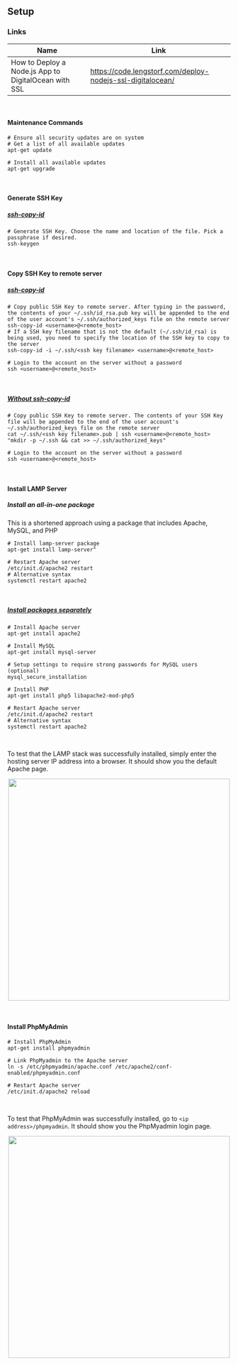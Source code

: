 ## Setup

### Links
| Name          | Link                                                            |
|---------------|-----------------------------------------------------------------|
| How to Deploy a Node.js App to DigitalOcean with SSL | https://code.lengstorf.com/deploy-nodejs-ssl-digitalocean/ |

<br>

#### Maintenance Commands
```shell
# Ensure all security updates are on system
# Get a list of all available updates
apt-get update

# Install all available updates
apt-get upgrade
```

<br>

#### Generate SSH Key
##### [ssh-copy-id](https://www.digitalocean.com/community/tutorials/ssh-essentials-working-with-ssh-servers-clients-and-keys)
```shell
# Generate SSH Key. Choose the name and location of the file. Pick a passphrase if desired.
ssh-keygen
```

<br>

#### Copy SSH Key to remote server
##### [ssh-copy-id](https://www.digitalocean.com/community/tutorials/ssh-essentials-working-with-ssh-servers-clients-and-keys)
```shell
# Copy public SSH Key to remote server. After typing in the password, the contents of your ~/.ssh/id_rsa.pub key will be appended to the end of the user account's ~/.ssh/authorized_keys file on the remote server
ssh-copy-id <username>@<remote_host>
# If a SSH key filename that is not the default (~/.ssh/id_rsa) is being used, you need to specify the location of the SSH key to copy to the server
ssh-copy-id -i ~/.ssh/<ssh key filename> <username>@<remote_host>

# Login to the account on the server without a password
ssh <username>@<remote_host>
```

<br> 

##### [Without ssh-copy-id](https://www.digitalocean.com/community/tutorials/ssh-essentials-working-with-ssh-servers-clients-and-keys)
```shell
# Copy public SSH Key to remote server. The contents of your SSH Key file will be appended to the end of the user account's ~/.ssh/authorized_keys file on the remote server
cat ~/.ssh/<ssh key filename>.pub | ssh <username>@<remote_host> "mkdir -p ~/.ssh && cat >> ~/.ssh/authorized_keys"

# Login to the account on the server without a password
ssh <username>@<remote_host>
```

<br>

#### Install LAMP Server 

##### Install an all-in-one package
This is a shortened approach using a package that includes Apache, MySQL, and PHP
```shell
# Install lamp-server package
apt-get install lamp-server^

# Restart Apache server
/etc/init.d/apache2 restart
# Alternative syntax
systemctl restart apache2
```

<br>

##### [Install packages separately](https://howtoubuntu.org/how-to-install-lamp-on-ubuntu)
```shell
# Install Apache server
apt-get install apache2

# Install MySQL
apt-get install mysql-server

# Setup settings to require strong passwords for MySQL users (optional)
mysql_secure_installation

# Install PHP
apt-get install php5 libapache2-mod-php5

# Restart Apache server
/etc/init.d/apache2 restart
# Alternative syntax
systemctl restart apache2
```

<br> 

To test that the LAMP stack was successfully installed, simply enter the hosting server IP address into a browser. It should show you the default Apache page.
<p align="center"><img src="https://image.ibb.co/ch07Gx/Screen_Shot_2018_04_27_at_7_49_05_AM.png" width="500"></p>

<br> 

#### Install PhpMyAdmin
```shell
# Install PhpMyAdmin
apt-get install phpmyadmin

# Link PhpMyadmin to the Apache server
ln -s /etc/phpmyadmin/apache.conf /etc/apache2/conf-enabled/phpmyadmin.conf

# Restart Apache server
/etc/init.d/apache2 reload
```

<br> 

To test that PhpMyAdmin was successfully installed, go to `<ip address>/phpmyadmin`. It should show you the PhpMyadmin login page.
<p align="center"><img src="https://image.ibb.co/fms9UH/Screen_Shot_2018_04_27_at_8_11_55_AM.png" width="500"></p>

<br>

